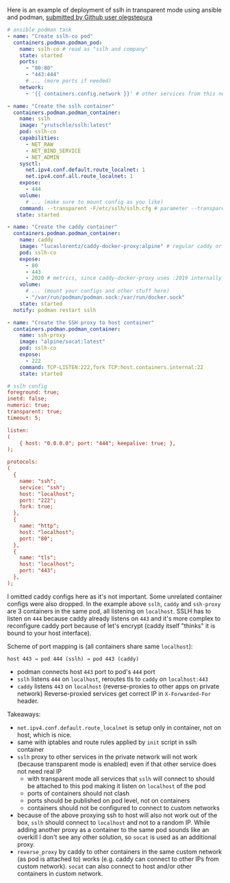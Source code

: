 Here is an example of deployment of sslh in transparent mode
using ansible and podman, [submitted by Github user
olegstepura](https://github.com/yrutschle/sslh/issues/448)

```yaml
# ansible podman task
- name: "Create sslh-co pod"
  containers.podman.podman_pod:
    name: sslh-co # read as "sslh and company"
    state: started
    ports:
      - "80:80"
      - "443:444"
      # ... (more ports if needed)
    network:
      - '{{ containers.config.network }}' # other services from this network can access containers in this network for example prometheus can read caddy metrics at sslh-co:2020, also caddy itself can connect to other services to act as a reverse proxy

- name: "Create the sslh container"
  containers.podman.podman_container:
    name: sslh
    image: "yrutschle/sslh:latest"
    pod: sslh-co
    capabilities:
      - NET_RAW
      - NET_BIND_SERVICE
      - NET_ADMIN
    sysctl:
      net.ipv4.conf.default.route_localnet: 1
      net.ipv4.conf.all.route_localnet: 1
    expose:
      - 444
    volume:
      # ... (make sure to mount config as you like)
    command: --transparent -F/etc/sslh/sslh.cfg # parameter --transparent here is needed to trigger configure_iptables in init script
   state: started

- name: "Create the caddy container"
  containers.podman.podman_container:
    name: caddy
    image: "lucaslorentz/caddy-docker-proxy:alpine" # regular caddy or nginx image will also work
    pod: sslh-co
    expose:
      - 80
      - 443
      - 2020 # metrics, since caddy-docker-proxy uses :2019 internally
    volume:
      # ... (mount your configs and other stuff here)
      - "/var/run/podman/podman.sock:/var/run/docker.sock"
    state: started
  notify: podman restart sslh

- name: "Create the SSH proxy to host container"
  containers.podman.podman_container:
    name: ssh-proxy
    image: "alpine/socat:latest"
    pod: sslh-co
    expose:
      - 222
    command: TCP-LISTEN:222,fork TCP:host.containers.internal:22
    state: started
```

```ini
# sslh config
foreground: true;
inetd: false;
numeric: true;
transparent: true;
timeout: 5;

listen:
(
    { host: "0.0.0.0"; port: "444"; keepalive: true; },
);

protocols:
(
  {
    name: "ssh";
    service: "ssh";
    host: "localhost";
    port: "222";
    fork: true;
  },
  {
    name: "http";
    host: "localhost";
    port: "80";
  },
  {
    name: "tls";
    host: "localhost";
    port: "443";
  },
);
```

I omitted caddy configs here as it's not important. Some unrelated container configs were also dropped.
In the example above `sslh`, `caddy` and `ssh-proxy` are 3 containers in the same pod, all listening on `localhost`. SSLH has to listen on `444` because caddy already listens on `443` and it's more complex to reconfigure caddy port because of let's encrypt (caddy itself "thinks" it is bound to your host interface).

Scheme of port mapping is (all containers share same `localhost`):
```
host 443 → pod 444 (sslh) → pod 443 (caddy)
```
- podman connects host `443` port to pod's `444` port
- `sslh` listens `444` on `localhost`, reroutes tls to `caddy` on `localhost:443`
- `caddy` listens `443` on `localhost` (reverse-proxies to other apps on private network)
Reverse-proxied services get correct IP in `X-Forwarded-For` header.

Takeaways:
- `net.ipv4.conf.default.route_localnet` is setup only in container, not on host, which is nice.
- same with iptables and route rules applied by `init` script in sslh container
- `sslh` proxy to other services in the private network will not work (because transparent mode is enabled) even if that other service does not need real IP
	- with transparent mode all services that `sslh` will connect to should be attached to this pod making it listen on `localhost` of the pod
	- ports of containers should not clash
	- ports should be published on pod level, not on containers
	- containers should not be configured to connect to custom networks
- because of the above proxying ssh to host will also not work out of the box, `sslh` should connect to `localhost` and not to a random IP. While adding another proxy as a container to the same pod sounds like an overkill I don't see any other solution, so `socat` is used as an additional proxy.
- `reverse_proxy` by caddy to other containers in the same custom network (as pod is attached to) works (e.g. caddy can connect to other IPs from custom network). `socat` can also connect to host and/or other containers in custom network.


